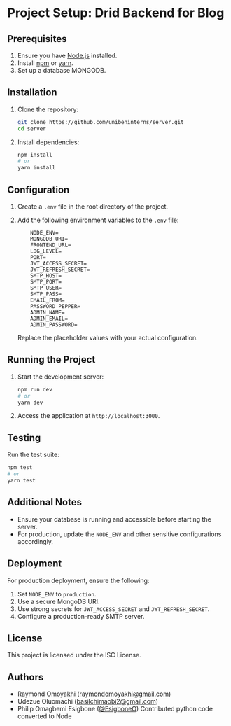 # Project Setup: Drid Backend for Blog

## Prerequisites
1. Ensure you have [Node.js](https://nodejs.org/) installed.
2. Install [npm](https://www.npmjs.com/) or [yarn](https://yarnpkg.com/).
3. Set up a database MONGODB.

## Installation
1. Clone the repository:
    ```bash
    git clone https://github.com/unibeninterns/server.git
    cd server
    ```

2. Install dependencies:
    ```bash
    npm install
    # or
    yarn install
    ```

## Configuration
1. Create a `.env` file in the root directory of the project.
2. Add the following environment variables to the `.env` file:

    ```env
        NODE_ENV=
        MONGODB_URI=
        FRONTEND_URL=
        LOG_LEVEL=
        PORT=
        JWT_ACCESS_SECRET=
        JWT_REFRESH_SECRET=
        SMTP_HOST=
        SMTP_PORT=
        SMTP_USER=
        SMTP_PASS=
        EMAIL_FROM=
        PASSWORD_PEPPER=
        ADMIN_NAME=
        ADMIN_EMAIL=
        ADMIN_PASSWORD=
    ```

    Replace the placeholder values with your actual configuration.

## Running the Project
1. Start the development server:
    ```bash
    npm run dev
    # or
    yarn dev
    ```

2. Access the application at `http://localhost:3000`.

## Testing
Run the test suite:
```bash
npm test
# or
yarn test
```

## Additional Notes
- Ensure your database is running and accessible before starting the server.
- For production, update the `NODE_ENV` and other sensitive configurations accordingly.


## Deployment
For production deployment, ensure the following:

1. Set `NODE_ENV` to `production`.
2. Use a secure MongoDB URI.
3. Use strong secrets for `JWT_ACCESS_SECRET` and `JWT_REFRESH_SECRET`.
4. Configure a production-ready SMTP server.

## License
This project is licensed under the ISC License.

## Authors
- Raymond Omoyakhi ([raymondomoyakhi@gmail.com](mailto:raymondomoyakhi@gmail.com))
- Udezue Oluomachi ([basilchimaobi2@gmail.com](mailto:basilchimaobi2@gmail.com))
- Philip Omagbemi Esigbone ([@EsigboneO](https://x.com/@EsigboneO)) Contributed python code converted to Node